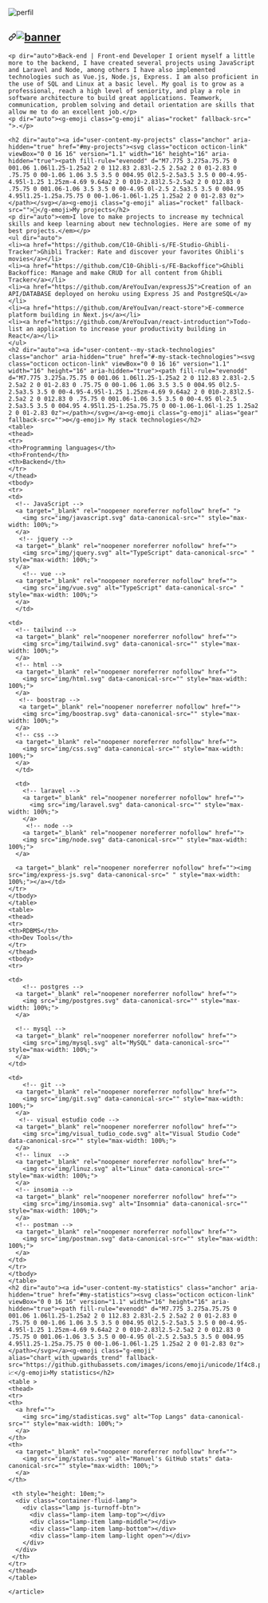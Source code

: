 ![perfil](https://user-images.githubusercontent.com/102004076/191606689-0a8239a8-8a79-40a7-9064-17b0a81adbe4.png)
<article class="markdown-body entry-content container-lg f5" itemprop="text">
    <h1 dir="auto"><a id="" class="anchor" aria-hidden="true" href="#">
      <svg class="octicon octicon-link" viewBox="0 0 16 16" version="1.1" width="16" height="16" aria-hidden="true"><path fill-rule="evenodd" d="M7.775 3.275a.75.75 0 001.06 1.06l1.25-1.25a2 2 0 112.83 2.83l-2.5 2.5a2 2 0 01-2.83 0 .75.75 0 00-1.06 1.06 3.5 3.5 0 004.95 0l2.5-2.5a3.5 3.5 0 00-4.95-4.95l-1.25 1.25zm-4.69 9.64a2 2 0 010-2.83l2.5-2.5a2 2 0 012.83 0 .75.75 0 001.06-1.06 3.5 3.5 0 00-4.95 0l-2.5 2.5a3.5 3.5 0 004.95 4.95l1.25-1.25a.75.75 0 00-1.06-1.06l-1.25 1.25a2 2 0 01-2.83 0z"></path></svg></a><a target="_blank" rel="noopener noreferrer nofollow" href=""><img src="img/perfil.png" alt="banner" style="max-width: 100%;"></a></h1>
 
    <p dir="auto">Back-end | Front-end Developer I orient myself a little more to the backend, I have created several projects using JavaScript and Laravel and Node, among others I have also implemented technologies such as Vue.js, Node.js, Express. I am also proficient in the use of SQL and Linux at a basic level. My goal is to grow as a professional, reach a high level of seniority, and play a role in software architecture to build great applications. Teamwork, communication, problem solving and detail orientation are skills that allow me to do an excellent job.</p>
    <p dir="auto"><g-emoji class="g-emoji" alias="rocket" fallback-src=" ">.</p>
    
    <h2 dir="auto"><a id="user-content-my-projects" class="anchor" aria-hidden="true" href="#my-projects"><svg class="octicon octicon-link" viewBox="0 0 16 16" version="1.1" width="16" height="16" aria-hidden="true"><path fill-rule="evenodd" d="M7.775 3.275a.75.75 0 001.06 1.06l1.25-1.25a2 2 0 112.83 2.83l-2.5 2.5a2 2 0 01-2.83 0 .75.75 0 00-1.06 1.06 3.5 3.5 0 004.95 0l2.5-2.5a3.5 3.5 0 00-4.95-4.95l-1.25 1.25zm-4.69 9.64a2 2 0 010-2.83l2.5-2.5a2 2 0 012.83 0 .75.75 0 001.06-1.06 3.5 3.5 0 00-4.95 0l-2.5 2.5a3.5 3.5 0 004.95 4.95l1.25-1.25a.75.75 0 00-1.06-1.06l-1.25 1.25a2 2 0 01-2.83 0z"></path></svg></a><g-emoji class="g-emoji" alias="rocket" fallback-src="">🚀</g-emoji>My projects</h2>
    <p dir="auto"><em>I love to make projects to increase my technical skills and keep learning about new technologies. Here are some of my best projects.</em></p>
    <ul dir="auto">
    <li><a href="https://github.com/C10-Ghibli-s/FE-Studio-Ghibli-Tracker">Ghibli Tracker: Rate and discover your favorites Ghibli's movies</a></li>
    <li><a href="https://github.com/C10-Ghibli-s/FE-Backoffice">Ghibli Backoffice: Manage and make CRUD for all content from Ghibli Tracker</a></li>
    <li><a href="https://github.com/AreYouIvan/expressJS">Creation of an API/DATABASE deployed on heroku using Express JS and PostgreSQL</a></li>
    <li><a href="https://github.com/AreYouIvan/react-store">E-commerce platform building in Next.js</a></li>
    <li><a href="https://github.com/AreYouIvan/react-introduction">Todo-list an application to increase your productivity building in React</a></li>
    </ul>
    <h2 dir="auto"><a id="user-content--my-stack-technologies" class="anchor" aria-hidden="true" href="#-my-stack-technologies"><svg class="octicon octicon-link" viewBox="0 0 16 16" version="1.1" width="16" height="16" aria-hidden="true"><path fill-rule="evenodd" d="M7.775 3.275a.75.75 0 001.06 1.06l1.25-1.25a2 2 0 112.83 2.83l-2.5 2.5a2 2 0 01-2.83 0 .75.75 0 00-1.06 1.06 3.5 3.5 0 004.95 0l2.5-2.5a3.5 3.5 0 00-4.95-4.95l-1.25 1.25zm-4.69 9.64a2 2 0 010-2.83l2.5-2.5a2 2 0 012.83 0 .75.75 0 001.06-1.06 3.5 3.5 0 00-4.95 0l-2.5 2.5a3.5 3.5 0 004.95 4.95l1.25-1.25a.75.75 0 00-1.06-1.06l-1.25 1.25a2 2 0 01-2.83 0z"></path></svg></a><g-emoji class="g-emoji" alias="gear" fallback-src="">⚙</g-emoji> My stack technologies</h2>
    <table>
    <thead>
    <tr>
    <th>Programming languages</th>
    <th>Frontend</th>
    <th>Backend</th>
    </tr>
    </thead>
    <tbody>
    <tr>
    <td>
      <!-- JavaScript -->
      <a target="_blank" rel="noopener noreferrer nofollow" href=" ">
        <img src="img/javascript.svg" data-canonical-src="" style="max-width: 100%;">
      </a>
       <!-- jquery -->
      <a target="_blank" rel="noopener noreferrer nofollow" href="">
        <img src="img/jquery.svg" alt="TypeScript" data-canonical-src=" " style="max-width: 100%;">
      </a>
        <!-- vue -->
      <a target="_blank" rel="noopener noreferrer nofollow" href="">
        <img src="img/vue.svg" alt="TypeScript" data-canonical-src=" " style="max-width: 100%;">
      </a>
      </td>

    <td>
      <!-- tailwind -->
      <a target="_blank" rel="noopener noreferrer nofollow" href="">
        <img src="img/tailwind.svg" data-canonical-src="" style="max-width: 100%;">
      </a>
      <!-- html -->
      <a target="_blank" rel="noopener noreferrer nofollow" href="">
        <img src="img/html.svg" data-canonical-src="" style="max-width: 100%;">
      </a>
       <!-- boostrap -->
       <a target="_blank" rel="noopener noreferrer nofollow" href="">
        <img src="img/boostrap.svg" data-canonical-src="" style="max-width: 100%;">
      </a>
      <!-- css -->
      <a target="_blank" rel="noopener noreferrer nofollow" href="">
        <img src="img/css.svg" data-canonical-src="" style="max-width: 100%;">
      </a>
      </td>

      <td>
        <!-- laravel -->
        <a target="_blank" rel="noopener noreferrer nofollow" href="">
          <img src="img/laravel.svg" data-canonical-src="" style="max-width: 100%;">
        </a> 
         <!-- node -->
        <a target="_blank" rel="noopener noreferrer nofollow" href="">
        <img src="img/node.svg" data-canonical-src="" style="max-width: 100%;">
      </a> 
      
      <a target="_blank" rel="noopener noreferrer nofollow" href=""><img src="img/express-js.svg" data-canonical-src=" " style="max-width: 100%;"></a></td>
    </tr>
    </tbody>
    </table>
    <table>
    <thead>
    <tr>
    <th>RDBMS</th>
    <th>Dev Tools</th>
    </tr>
    </thead>
    <tbody>
    <tr>

    <td>
        <!-- postgres -->
      <a target="_blank" rel="noopener noreferrer nofollow" href="">
        <img src="img/postgres.svg" data-canonical-src="" style="max-width: 100%;">
      </a>

      <!-- mysql -->
      <a target="_blank" rel="noopener noreferrer nofollow" href="">
        <img src="img/mysql.svg" alt="MySQL" data-canonical-src="" style="max-width: 100%;">
      </a>
    </td>

    <td>
        <!-- git -->
      <a target="_blank" rel="noopener noreferrer nofollow" href="">
        <img src="img/git.svg" data-canonical-src="" style="max-width: 100%;">
      </a>
       <!-- visual estudio code -->
      <a target="_blank" rel="noopener noreferrer nofollow" href="">
        <img src="img/visual_tudio_code.svg" alt="Visual Studio Code" data-canonical-src="" style="max-width: 100%;">
      </a>
      <!-- linux  -->
      <a target="_blank" rel="noopener noreferrer nofollow" href="">
        <img src="img/linuz.svg" alt="Linux" data-canonical-src="" style="max-width: 100%;">
      </a>
      <!-- insomia -->
      <a target="_blank" rel="noopener noreferrer nofollow" href="">
        <img src="img/insomia.svg" alt="Insomnia" data-canonical-src="" style="max-width: 100%;">
      </a> 
      <!-- postman -->
      <a target="_blank" rel="noopener noreferrer nofollow" href="">
        <img src="img/postman.svg" data-canonical-src="" style="max-width: 100%;">
      </a>
    </td>
    </tr>
    </tbody>
    </table>
    <h2 dir="auto"><a id="user-content-my-statistics" class="anchor" aria-hidden="true" href="#my-statistics"><svg class="octicon octicon-link" viewBox="0 0 16 16" version="1.1" width="16" height="16" aria-hidden="true"><path fill-rule="evenodd" d="M7.775 3.275a.75.75 0 001.06 1.06l1.25-1.25a2 2 0 112.83 2.83l-2.5 2.5a2 2 0 01-2.83 0 .75.75 0 00-1.06 1.06 3.5 3.5 0 004.95 0l2.5-2.5a3.5 3.5 0 00-4.95-4.95l-1.25 1.25zm-4.69 9.64a2 2 0 010-2.83l2.5-2.5a2 2 0 012.83 0 .75.75 0 001.06-1.06 3.5 3.5 0 00-4.95 0l-2.5 2.5a3.5 3.5 0 004.95 4.95l1.25-1.25a.75.75 0 00-1.06-1.06l-1.25 1.25a2 2 0 01-2.83 0z"></path></svg></a><g-emoji class="g-emoji" alias="chart_with_upwards_trend" fallback-src="https://github.githubassets.com/images/icons/emoji/unicode/1f4c8.png">📈</g-emoji>My statistics</h2>
    <table >
    <thead>
    <tr>
    <th>
      <a href="">
        <img src="img/stadisticas.svg" alt="Top Langs" data-canonical-src="" style="max-width: 100%;">
      </a>
    </th>
    <th>
      <a target="_blank" rel="noopener noreferrer nofollow" href="">
        <img src="img/status.svg" alt="Manuel's GitHub stats" data-canonical-src="" style="max-width: 100%;">
      </a>
    </th>

     <th style="height: 10em;">
      <div class="container-fluid-lamp">
        <div class="lamp js-turnoff-btn">
          <div class="lamp-item lamp-top"></div>
          <div class="lamp-item lamp-middle"></div>
          <div class="lamp-item lamp-bottom"></div>
          <div class="lamp-item lamp-light open"></div>
        </div>
      </div>
     </th>
    </tr>
    </thead>
    </table>
    
    </article>
    
